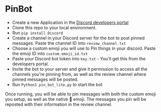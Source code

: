 # PinBot
- Create a new Application in the [Discord developers portal](https://discord.com/developers/applications)
- Clone this repo to your local environment.
- Run ```pip install Discord```
- Create a channel in your Discord server for the bot to post pinned messages. Paste the channel ID into ```review_channel.txt```
- Choose a custom emoji you will use to Pin things in your discord. Paste the emoji ID into ```custom_emoji_id.txt```
- Paste your Discord bot token into ```key.txt``` - You'll get this from the developers portal. 
- Invite the bot to your server and give it permission to access all the channels you're pinning from, as well as the review channel where pinned messages will be posted.
- Run ```Python3 pin_bot_lite.py``` to start the bot

Once running, you will be able to pin messages with both the custom emoji you setup, as well as the native 📌 emoji. The messages you pin will be reposted with their information in the review channel.
